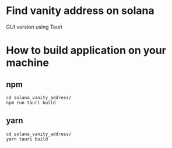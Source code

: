 # Find vanity address on solana
GUI version using Tauri

# How to build application on your machine
## npm
```
cd solana_vanity_address/
npm run tauri build
```
## yarn
```
cd solana_vanity_address/
yarn tauri build
```
